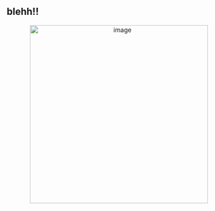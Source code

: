 ## blehh!!
 </p>
<p align="center">
<img width="400" height="400" alt="image" src="https://files.catbox.moe/odli3q.png" />
 











